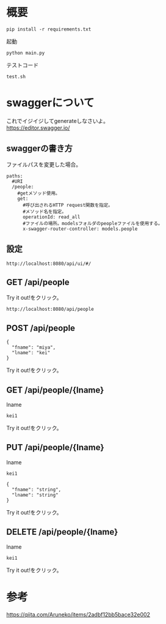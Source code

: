 
# 概要


```
pip install -r requirements.txt
```

起動    

```
python main.py
```


テストコード    


```
test.sh
```


# swaggerについて


これでイジイジしてgenerateしなさいよ。    
https://editor.swagger.io/
    


## swaggerの書き方

ファイルパスを変更した場合。    

```
paths:
  #URI
  /people:
    #getメソッド使用。
    get:
      #呼び出されるHTTP request関数を指定。
      #メソッド名を指定。
      operationId: read_all
      #ファイルの場所。modelsフォルダのpeopleファイルを使用する。
      x-swagger-router-controller: models.people
```

## 設定


```
http://localhost:8080/api/ui/#/
```


## GET /api/people

Try it out!をクリック。    


```
http://localhost:8080/api/people
```


## POST /api/people


```
{
  "fname": "miya",
  "lname": "kei"
}
```

Try it out!をクリック。    

## GET /api/people/{lname}

lname    

```
kei1
```

Try it out!をクリック。    


## PUT /api/people/{lname}

lname    

```
kei1
```

```
{
  "fname": "string",
  "lname": "string"
}
```

Try it out!をクリック。    


## DELETE /api/people/{lname}


lname    

```
kei1
```

Try it out!をクリック。    





# 参考

https://qiita.com/Aruneko/items/2adbf12bb5bace32e002
